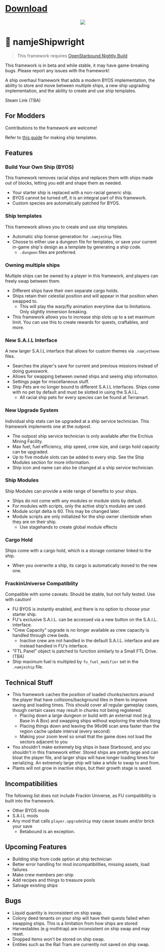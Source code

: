 <h1><a href="https://github.com/namje0/namje_shipwright/releases">Download</a></h1>
<p align="center"><img src="https://i.imgur.com/FN9fjwi.gif"/></p>

# 🚀 namjeShipwright
> This framework requires [OpenStarbound Nightly Build](https://github.com/OpenStarbound/OpenStarbound)

This framework is in beta and while stable, it may have game-breaking bugs. Please report any issues with the framework!

A ship overhaul framework that adds a modern BYOS implementation, the ability to store and move between multiple ships, a new ship upgrading implementation, and the ability to create and use ship templates.

Steam Link (TBA)

## For Modders
Contributions to the framework are welcome!

Refer to [this guide](https://github.com/namje0/namje_shipwright/blob/main/namje_ships/making_ships.md) for making ship templates.

## Features
### Build Your Own Ship (BYOS)
This framework removes racial ships and replaces them with ships made out of blocks, letting you edit and shape them as needed.
- Your starter ship is replaced with a non-racial generic ship.
- BYOS cannot be turned off, it is an integral part of this framework.
- Custom species are automatically patched for BYOS.
### Ship templates
This framework allows you to create and use ship templates.
- Automatic ship license generation for `.namjeship` files.
- Choose to either use a dungeon file for templates, or save your current in-game ship's design as a template by generating a ship code.
    - `.dungeon` files are preferred.
### Owning multiple ships
Multiple ships can be owned by a player in this framework, and players can freely swap between them.
- Different ships have their own separate cargo holds.
- Ships retain their celestial position and will appear in that position when swapped to.
    - This will play the warp/fly animation everytime due to limitations. Only slightly immersion breaking.
- This framework allows you to increase ship slots up to a set maximum limit. You can use this to create rewards for quests, craftables, and more.
### New S.A.I.L Interface
A new larger S.A.I.L interface that allows for custom themes via `.namjetheme` files.
- Searches the player's save for current and previous missions instead of doing guesswork.
- Allows for swapping between owned ships and seeing ship information.
- Settings page for miscellaneous stuff.
- Ship Pets are no longer bound to different S.A.I.L interfaces. Ships come with no pet by default and must be slotted in using the S.A.I.L.
    - All racial ship pets for every species can be found at Terramart.
### New Upgrade System
Individual ship stats can be upgraded at a ship service technician. This framework implements one at the outpost.
- The outpost ship service technician is only available after the Erchius Mining Facility.
- Max fuel, fuel efficiency, ship speed, crew size, and cargo hold capacity can be upgraded.
- Up to five module slots can be added to every ship. See the Ship Modules section for more information.
- Ship icon and name can also be changed at a ship service technician.
### Ship Modules
Ship Modules can provide a wide range of benefits to your ships.
- Ships do not come with any modules or module slots by default.
- For modules with scripts, only the active ship's modules are used.
- Module script delta is 60. This may be changed later.
- Module scripts are only initialized for the ship owner clientside when they are on their ship.
    - Use stagehands to create global module effects
### Cargo Hold
Ships come with a cargo hold, which is a storage container linked to the ship.
- When you overwrite a ship, its cargo is automatically moved to the new one.
### FrackinUniverse Compatiblity
Compatible with some caveats. Should be stable, but not fully tested. Use with caution!
- FU BYOS is instantly enabled, and there is no option to choose your starter ship.
- FU's exclusive S.A.I.L. can be accessed via a new button on the S.A.I.L. interface.
- "Crew Capacity" upgrade is no longer available as crew capacity is handled through crew beds.
    - Inactive crew are not handled in the default S.A.I.L. interface and are instead handled in FU's interface.
- "FTL Panel" object is patched to function similarly to a Small FTL Drive. (TBA)
- Ship maximum fuel is multipled by `fu_fuel_modifier` set in the `.namjeship` file.

## Technical Stuff
- This framework caches the position of loaded chunks/sectors around the player that have collisions/background tiles in them to improve saving and loading times. This should cover all regular gameplay cases, though certain cases may result in chunks not being registered:
    - Placing down a large dungeon or build with an external mod (e.g Base In A Box) and swapping ships without exploring the whole thing
    - Placing things down and leaving the 96x96 scan area faster than the region cache update interval (every second)
    - Making your zoom level so small that the game does not load the sectors adjacent to you
- You shouldn't make extremely big ships in base Starbound, and you shouldn't in this framework either. Stored ships are pretty large and can bloat the player file, and larger ships will have longer loading times for serializing. An extremely large ship will take a while to swap to and from.
- Plants will not grow in inactive ships, but their growth stage is saved.

## Incompatibilities
The following list does not include Frackin Universe, as FU compatibility is built into the framework.
- Other BYOS mods
- S.A.I.L mods
- Any mod that calls `player.upgradeShip` may cause issues and/or brick your save
    - Betabound is an exception.

## Upcoming Features
- Building ship from code option at ship technician
- Better error handling for mod incompatibilities, missing assets, load failures
- Make crew members per-ship
- Add recipes and things to treasure pools
- Salvage existing ships

## Bugs
- Liquid quantity is inconsistent on ship swap.
- Colony deed tenants on your ship will have their quests failed when swapping ships. This is a limitation from how ships are stored
- Harvestables (e.g mothtrap) are inconsistent on ship swap and may reset.
- Dropped items won't be stored on ship swap.
- Entities such as the Rail Tram are currently not saved on ship swap.